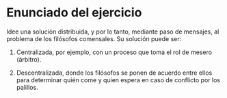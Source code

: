 # Enunciado del ejercicio 

Idee una solución distribuida, y por lo tanto, mediante paso de mensajes, al problema de los filósofos comensales. Su solución puede ser:

1. Centralizada, por ejemplo, con un proceso que toma el rol de mesero (árbitro).

2. Descentralizada, donde los filósofos se ponen de acuerdo entre ellos para determinar quién come y quien espera en caso de conflicto por los palillos.




